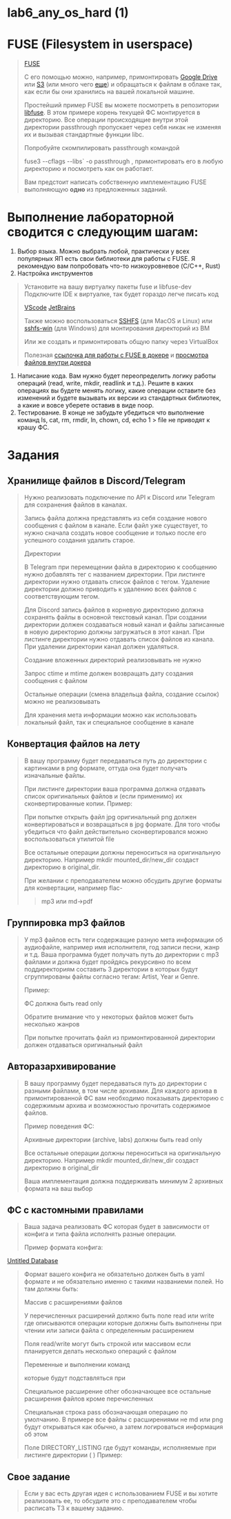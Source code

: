 # lab6_any_os_hard (1)

# FUSE (Filesystem in userspace)

> 
> 
> 
> [FUSE](https://www.kernel.org/doc/html/next/filesystems/fuse.html#what-is-fuse)
> 
> С его помощью можно, например, примонтировать [Google Drive](https://github.com/astrada/google-drive-ocamlfuse) или [S3](https://github.com/s3fs-fuse/s3fs-fuse) (или много чего [еще](https://github.com/topics/fuse)) и обращаться к файлам в облаке так, как если бы они хранились на вашей локальной машине.
> 
> Простейший пример FUSE вы можете посмотреть в репозитории [libfuse](https://github.com/libfuse/libfuse/blob/master/example/passthrough.c). В этом примере корень текущей ФС монтируется в директорию. Все операции происходящие внутри этой директории passthrough пропускает через себя никак не изменяя их и вызывая стандартные функции libc.
> 
> Попробуйте скомпилировать passthrough командой
> 
> fuse3 --cflags --libs` -o passthrough , примонтировать его в любую директорию и посмотреть как он работает.
> 
> Вам предстоит написать собственную имплементацию FUSE выполняющую **одно** из предложенных заданий.
> 

# Выполнение лабораторной сводится с следующим шагам:

1. Выбор языка. Можно выбрать любой, практически у всех популярных ЯП есть свои библиотеки для работы с FUSE. Я рекомендую вам попробовать что-то низкоуровневое (C/C++, Rust)
2. Настройка инструментов

> Установите на вашу виртуалку пакеты fuse и libfuse-dev Подключите IDE к виртуалке, так будет гораздо легче писать код
> 
> 
> [VScode](https://code.visualstudio.com/docs/remote/ssh) [JetBrains](https://www.jetbrains.com/help/pycharm/remote-development-starting-page.html)
> 
> Также можно воспользоваться [SSHFS](https://github.com/libfuse/sshfs) (для MacOS и Linux) или [sshfs-win](https://github.com/winfsp/sshfs-win) (для Windows) для монтирования директорий из ВМ
> 
> Или же создать и примонтировать общую папку через VirtualBox
> 
> Полезная [ссылочка для работы с FUSE в докере](https://stackoverflow.com/questions/48402218/fuse-inside-docker) и [просмотра файлов внутри докера](https://stackoverflow.com/questions/52856353/docker-accessing-files-inside-container-from-host)
> 
1. Написание кода. Вам нужно будет переопределить логику работы операций (read, write, mkdir, readlink и т.д.). Решите в каких операциях вы будете менять логику, какие операции оставите без изменений и будете вызывать их версии из стандартных библиотек, а какие и вовсе уберете оставив в виде noop.
2. Тестирование. В конце не забудьте убедиться что выполнение команд ls, cat, rm, rmdir, ln, chown, cd, echo 1 > file не приводят к крашу ФС.

# Задания

## Хранилище файлов в Discord/Telegram

> Нужно реализовать подключение по API к Discord или Telegram для сохранения файлов в каналах.
> 
> 
> Запись файла должна представлять из себя создание нового сообщения с файлом в канале. Если файл уже существует, то нужно сначала создать новое сообщение и только после его успешного создания удалить старое.
> 
> Директории
> 
> В Telegram при перемещении файла в директорию к сообщению нужно добавлять тег с названием директории. При листинге директории нужно отдавать список файлов с тегом. Удаление директории должно приводить к удалению всех файлов с соответствующим тегом.
> 
> Для Discord запись файлов в корневую директорию должна сохранять файлы в основной текстовый канал. При создании директории должен создаваться новый канал и файлы записанные в новую директорию должны загружаться в этот канал. При листинге директории нужно отдавать список файлов из канала. При удалении директории канал должен удаляться.
> 
> Создание вложенных директорий реализовывать не нужно
> 
> Запрос ctime и mtime должен возвращать дату создания сообщения с файлом
> 
> Остальные операции (смена владельца файла, создание ссылок) можно не реализовывать
> 
> Для хранения мета информации можно как использовать локальный файл, так и специальное сообщение в канале
> 

## Конвертация файлов на лету

> В вашу программу будет передаваться путь до директории с картинками в png формате, оттуда она будет получать изначальные файлы.
> 
> 
> При листинге директории ваша программа должна отдавать список оригинальных файлов и (если применимо) их сконвертированные копии. Пример:
> 
> При попытке открыть файл jpg оригинальный png должен конвертироваться и возвращаться в jpg формате. Для того чтобы убедиться что файл действительно сконвертировался можно воспользоваться утилитой file
> 
> Все остальные операции должны переноситься на оригинальную директорию. Например mkdir mounted_dir/new_dir создаст директорию в original_dir.
> 
> При желании с преподавателем можно обсудить другие форматы для конвертации, например flac-
> 
> >mp3 или md->pdf
> 

## Группировка mp3 файлов

> У mp3 файлов есть теги содержащие разную мета информации об аудиофайле, например имя исполнителя, год записи песни, жанр и т.д. Ваша программа будет получать путь до директории с mp3 файлами и должна будет пройдясь рекурсивно по всем поддиректориям составить 3 директории в которых будут сгруппированы файлы согласно тегам: Artist, Year и Genre.
> 
> 
> Пример:
> 
> ФС должна быть read only
> 
> Обратите внимание что у некоторых файлов может быть несколько жанров
> 
> При попытке прочитать файл из примонтированной директории должен отдаваться оригинальный файл
> 

## Авторазархивирование

> В вашу программу будет передаваться путь до директории с разными файлами, в том числе архивами. Для каждого архива в примонтированной ФС вам необходимо показывать директорию с содержимым архива и возможностью прочитать содержимое файлов.
> 
> 
> Пример поведения ФС:
> 
> Архивные директории (archive, labs) должны быть read only
> 
> Все остальные операции должны переноситься на оригинальную директорию. Например mkdir mounted_dir/new_dir создаст директорию в original_dir
> 
> Ваша имплементация должна поддерживать минимум 2 архивных формата на ваш выбор
> 

## ФС с кастомными правилами

> Ваша задача реализовать ФС которая будет в зависимости от конфига и типа файла исполнять разные операции.
> 
> 
> Пример формата конфига:
> 

[Untitled Database](lab6_any_os_hard%20(1)%20d349bf3965cd40d4aa382b4369429686/Untitled%20Database%20321e6821dcc0442e9ddda727c9387e0e.csv)

> Формат вашего конфига не обязательно должен быть в yaml формате и не обязательно именно с такими названиеми полей. Но там должны быть:
> 
> 
> Массив с расширениями файлов
> 
> У перечисленных расширений должно быть поле read или write где описываются операции которые должны быть выполнены при чтении или записи файла с определенным расширением
> 
> Поля read/write могут быть строкой или массивом если планируется делать несколько операций с файлом
> 
> Переменные и выполнении команд
> 
> которые будут подставляться при
> 
> Специальное расширение other обозначающее все остальные расширения файлов кроме перечисленных
> 
> Специальная строка pass обозначающая операцию по умолчанию. В примере все файлы с расширениями не md или png будут открываться как обычно, а затем логироваться информация об этом
> 
> Поле DIRECTORY_LISTING где будут команды, исполняемые при листинге директории ( ) Пример:
> 

## Свое задание

> Если у вас есть другая идея с использованием FUSE и вы хотите реализовать ее, то обсудите это с преподавателем чтобы расписать ТЗ к вашему заданию.
> 
